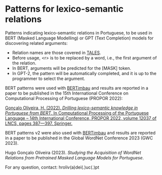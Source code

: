 # Patterns for lexico-semantic relations

Patterns indicating lexico-semantic relations in Portuguese, to be used in BERT (Masked Language Modelling) or GPT (Text Completion) models for discovering related arguments:

* Relation names are those covered in [TALES](https://github.com/NLP-CISUC/PT-LexicalSemantics/tree/master/TALESv1.1).
* Before usage, &lt;r&gt; is to be replaced by a word, i.e., the first argument of the relation.
* In BERT, arguments will be predicted for the [MASK] token.
* In GPT-2, the pattern will be automatically completed, and it is up to the programmer to select the argument.

BERT patterns were used with [BERTimbau](https://huggingface.co/neuralmind/bert-base-portuguese-cased) and results are reported in a paper to be published in the 15th International Conference on Computational Processing of Portuguese (PROPOR 2022):
 
[Gonçalo Oliveira, H. (2022). *Drilling lexico-semantic knowledge in Portuguese from BERT*. In Computational Processing of the Portuguese Language – 14th International Conference, PROPOR 2022, volume 12037 of LNCS, pages 387—397. Springer.](https://link.springer.com/chapter/10.1007/978-3-030-98305-5_36)

BERT patterns v2 were also used with [BERTimbau](https://huggingface.co/neuralmind/bert-base-portuguese-cased) and results are reported in a paper to be published in the Global WordNet Conference 2023 (GWC 2023).

Hugo Gonçalo Oliveira (2023). *Studying the Acquisition of WordNet Relations from Pretrained Masked Language Models for Portuguese*.

For any question, contact: hroliv(a)dei(.)uc(.)pt
